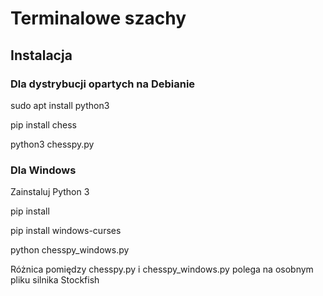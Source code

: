 # Terminalowe szachy
## Instalacja
### Dla dystrybucji opartych na Debianie

sudo apt install python3

pip install chess

python3 chesspy.py

### Dla Windows

Zainstaluj Python 3

pip install 

pip install windows-curses

python chesspy_windows.py

Różnica pomiędzy chesspy.py i chesspy_windows.py polega na osobnym pliku silnika Stockfish
